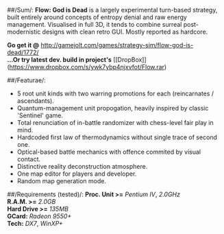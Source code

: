 ##/Sum/:
**Flow: God is Dead** is a largely experimental turn-based strategy, built entirely around concepts of entropy denial and raw energy management. Visualised in full 3D, it tends to combine surreal post-modernistic designs with clean retro GUI. Mostly reported as hardcore.

**Go get it @** http://gamejolt.com/games/strategy-sim/flow-god-is-dead/1772/  
**...Or try latest dev. build in project's** [[DropBox]] (https://www.dropbox.com/s/ywk7ybp4njxvfot/Flow.rar)

##/Featurae/:
-	5 root unit kinds with two warring promotions for each (reincarnates / ascendants).
-	Quantum-management unit propogation, heavily inspired by classic 'Sentinel' game.
-	Total renunciation of in-battle randomizer with chess-level fair play in mind.
-	Hardcoded first law of thermodynamics without single trace of second one.
-	Optical-based battle mechanics with offence commited by visual contact.
-	Distinctive reality deconstruction atmosphere.
-	One map editor for players and developer.
-	Random map generation mode.

##/Requirements (tested)/:
**Proc. Unit >=** *Pentium IV*, *2.0GHz*  
**R.A.M. >=** *2.0GB*  
**Hard Drive >=** *135MB*  
**GCard:** *Radeon 9550+*  
**Tech:** *DX7*, *WinXP+*
